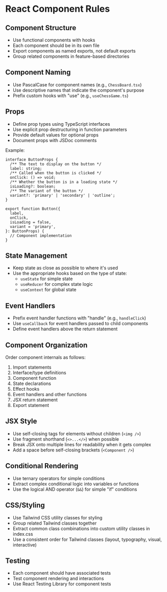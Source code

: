# React Component Rules

## Component Structure

- Use functional components with hooks
- Each component should be in its own file
- Export components as named exports, not default exports
- Group related components in feature-based directories

## Component Naming

- Use PascalCase for component names (e.g., `ChessBoard.tsx`)
- Use descriptive names that indicate the component's purpose
- Prefix custom hooks with "use" (e.g., `useChessGame.ts`)

## Props

- Define prop types using TypeScript interfaces
- Use explicit prop destructuring in function parameters
- Provide default values for optional props
- Document props with JSDoc comments

Example:
```tsx
interface ButtonProps {
  /** The text to display on the button */
  label: string;
  /** Called when the button is clicked */
  onClick: () => void;
  /** Whether the button is in a loading state */
  isLoading?: boolean;
  /** The variant of the button */
  variant?: 'primary' | 'secondary' | 'outline';
}

export function Button({
  label,
  onClick,
  isLoading = false,
  variant = 'primary',
}: ButtonProps) {
  // Component implementation
}
```

## State Management

- Keep state as close as possible to where it's used
- Use the appropriate hooks based on the type of state:
  - `useState` for simple state
  - `useReducer` for complex state logic
  - `useContext` for global state

## Event Handlers

- Prefix event handler functions with "handle" (e.g., `handleClick`)
- Use `useCallback` for event handlers passed to child components
- Define event handlers above the return statement

## Component Organization

Order component internals as follows:
1. Import statements
2. Interface/type definitions
3. Component function
4. State declarations
5. Effect hooks
6. Event handlers and other functions
7. JSX return statement
8. Export statement

## JSX Style

- Use self-closing tags for elements without children (`<img />`)
- Use fragment shorthand (`<>...</>`) when possible
- Break JSX onto multiple lines for readability when it gets complex
- Add a space before self-closing brackets (`<Component />`)

## Conditional Rendering

- Use ternary operators for simple conditions
- Extract complex conditional logic into variables or functions
- Use the logical AND operator (`&&`) for simple "if" conditions

## CSS/Styling

- Use Tailwind CSS utility classes for styling
- Group related Tailwind classes together
- Extract common class combinations into custom utility classes in index.css
- Use a consistent order for Tailwind classes (layout, typography, visual, interactive)

## Testing

- Each component should have associated tests
- Test component rendering and interactions
- Use React Testing Library for component tests 